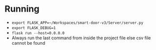 # Running
* `export FLASK_APP=~/Workspaces/smart-door-v3/Server/server.py`
* `export FLASK_DEBUG=1`
* `flask run --host=0.0.0.0`
* Always run the last command from inside the project file else csv file cannot be found